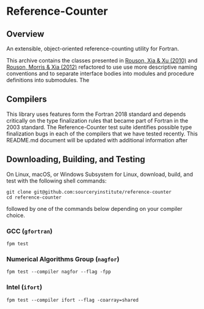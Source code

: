 Reference-Counter
=================

Overview
--------
An extensible, object-oriented reference-counting utility for Fortran.

This archive contains the classes presented in [Rouson, Xia & Xu (2010)] and [Rouson, Morris & Xia (2012)] refactored to use use more descriptive naming conventions and to separate interface bodies into modules and procedure definitions into submodules.
The 

Compilers
---------
This library uses features form the Fortran 2018 standard and depends critically on the type finalization rules that became part of Fortran in the 2003 standard.
The Reference-Counter test suite identifies possible type finalization bugs in each of the compilers that we have tested recently.
This README.md document will be updated with additional information after 

Downloading, Building, and Testing
----------------------------------
On Linux, macOS, or Windows Subsystem for Linux, download, build, and test with the following shell commands:
```
git clone git@github.com:sourceryinstitute/reference-counter
cd reference-counter
```
followed by one of the commands below depending on your compiler choice.

### GCC (`gfortran`)
```
fpm test
```

### Numerical Algorithms Group (`nagfor`)
```
fpm test --compiler nagfor --flag -fpp
```

### Intel (`ifort`)
```
fpm test --compiler ifort --flag -coarray=shared
```

[Rouson, Xia & Xu (2010)]: https://doi.org/10.1016/j.procs.2010.04.166
[Rouson, Morris & Xia (2012)]: https://doi.org/10.1109/MCSE.2012.33
